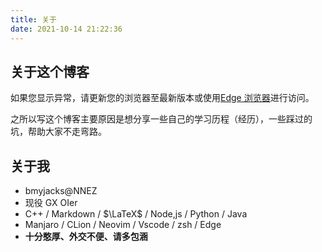 ```yaml
---
title: 关于
date: 2021-10-14 21:22:36
---
```


## 关于这个博客

如果您显示异常，请更新您的浏览器至最新版本或使用[Edge 浏览器](https://www.microsoft.com/en-us/edge)进行访问。

之所以写这个博客主要原因是想分享一些自己的学习历程（经历），一些踩过的坑，帮助大家不走弯路。

## 关于我

- bmyjacks@NNEZ
- 现役 GX OIer
- C++ / Markdown / $\LaTeX$ / Node,js / Python / Java
- Manjaro / CLion / Neovim / Vscode / zsh / Edge
- **十分憨厚、外交不便、请多包涵**
